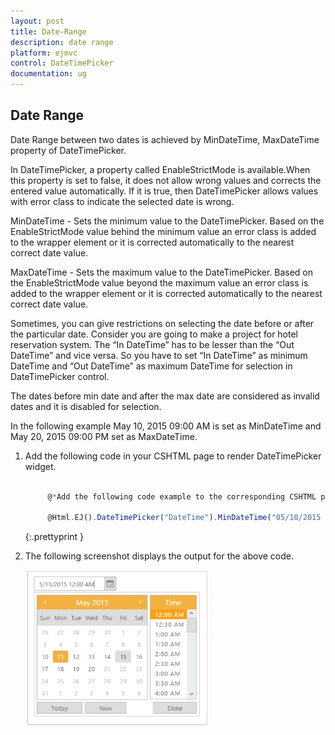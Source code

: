 ```yaml
---
layout: post
title: Date-Range
description: date range
platform: ejmvc
control: DateTimePicker
documentation: ug
---
```


## Date Range

Date Range between two dates is achieved by MinDateTime, MaxDateTime property of DateTimePicker.

In DateTimePicker, a property called EnableStrictMode is available.When this property is set to false, it does not allow wrong values and corrects the entered value automatically. If it is true, then DateTimePicker allows values with error class to indicate the selected date is wrong.

MinDateTime - Sets the minimum value to the DateTimePicker. Based on the EnableStrictMode value behind the minimum value an error class is added to the wrapper element or it is corrected automatically to the nearest correct date value.

MaxDateTime - Sets the maximum value to the DateTimePicker. Based on the EnableStrictMode value beyond the maximum value an error class is added to the wrapper element or it is corrected automatically to the nearest correct date value.

Sometimes, you can give restrictions on selecting the date before or after the particular date. Consider you are going to make a project for hotel reservation system. The “In DateTime” has to be lesser than the “Out DateTime” and vice versa. So you have to set “In DateTime” as minimum DateTime and “Out DateTime” as maximum DateTime for selection in DateTimePicker control. 

The dates before min date and after the max date are considered as invalid dates and it is disabled for selection. 

In the following example May 10, 2015 09:00 AM is set as MinDateTime and May 20, 2015 09:00 PM set as MaxDateTime.

1. Add the following code in your CSHTML page to render DateTimePicker widget.


   ~~~ js

	    @*Add the following code example to the corresponding CSHTML page to render DateTimePicker widget with customized Mintime and Maxtime*@

		@Html.EJ().DateTimePicker("DateTime").MinDateTime("05/10/2015 09:00 AM").MaxDateTime("05/20/2015 09:00 PM").Interval(30).Width("175px")

   ~~~
   {:.prettyprint }


2. The following screenshot displays the output for the above code.

	![](Date-Range_images/Date-Range_img1.png)
